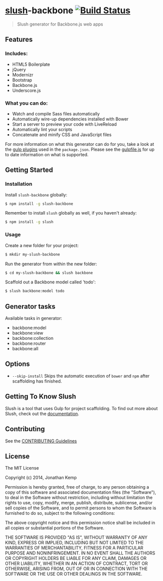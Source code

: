 # [slush](https://github.com/slushjs/slush)-backbone [![Build Status](https://secure.travis-ci.org/jonkemp/slush-backbone.png?branch=master)](https://travis-ci.org/jonkemp/slush-backbone)

> Slush generator for Backbone.js web apps

## Features

### Includes:
* HTML5 Boilerplate
* jQuery
* Modernizr
* Bootstrap
* Backbone.js
* Underscore.js

### What you can do:
* Watch and compile Sass files automatically
* Automatically wire-up dependencies installed with Bower
* Start a server to preview your code with LiveReload
* Automatically lint your scripts
* Concatenate and minify CSS and JavaScript files

For more information on what this generator can do for you, take a look at the [gulp plugins](https://github.com/jonkemp/slush-backbone/blob/master/templates/package.json) used in the `package.json`. Please see the [gulpfile.js](https://github.com/jonkemp/slush-backbone/blob/master/templates/gulpfile.js) for up to date information on what is supported.

## Getting Started

### Installation

Install `slush-backbone` globally:

```bash
$ npm install -g slush-backbone
```

Remember to install `slush` globally as well, if you haven't already:

```bash
$ npm install -g slush
```

### Usage

Create a new folder for your project:

```bash
$ mkdir my-slush-backbone
```

Run the generator from within the new folder:

```bash
$ cd my-slush-backbone && slush backbone
```

Scaffold out a Backbone model called 'todo':

```bash
$ slush backbone:model todo
```

## Generator tasks

Available tasks in generator:

- backbone:model
- backbone:view
- backbone:collection
- backbone:router
- backbone:all

## Options

- `--skip-install`
  Skips the automatic execution of `bower` and `npm` after scaffolding has finished.
  
## Getting To Know Slush

Slush is a tool that uses Gulp for project scaffolding. To find out more about Slush, check out the [documentation](https://github.com/slushjs/slush).

## Contributing

See the [CONTRIBUTING Guidelines](https://github.com/jonkemp/slush-backbone/blob/master/CONTRIBUTING.md)

## License 

The MIT License

Copyright (c) 2014, Jonathan Kemp

Permission is hereby granted, free of charge, to any person
obtaining a copy of this software and associated documentation
files (the "Software"), to deal in the Software without
restriction, including without limitation the rights to use,
copy, modify, merge, publish, distribute, sublicense, and/or sell
copies of the Software, and to permit persons to whom the
Software is furnished to do so, subject to the following
conditions:

The above copyright notice and this permission notice shall be
included in all copies or substantial portions of the Software.

THE SOFTWARE IS PROVIDED "AS IS", WITHOUT WARRANTY OF ANY KIND,
EXPRESS OR IMPLIED, INCLUDING BUT NOT LIMITED TO THE WARRANTIES
OF MERCHANTABILITY, FITNESS FOR A PARTICULAR PURPOSE AND
NONINFRINGEMENT. IN NO EVENT SHALL THE AUTHORS OR COPYRIGHT
HOLDERS BE LIABLE FOR ANY CLAIM, DAMAGES OR OTHER LIABILITY,
WHETHER IN AN ACTION OF CONTRACT, TORT OR OTHERWISE, ARISING
FROM, OUT OF OR IN CONNECTION WITH THE SOFTWARE OR THE USE OR
OTHER DEALINGS IN THE SOFTWARE.


